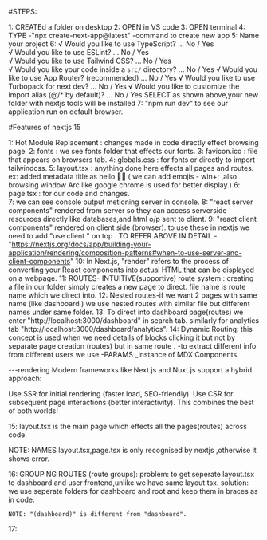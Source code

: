#STEPS:

1: CREATEd a folder on desktop
2: OPEN in VS code
3: OPEN terminal
4: TYPE -"npx create-next-app@latest" -command to create new app
5: Name your project
6:  √ Would you like to use TypeScript? ... No / Yes    
    √ Would you like to use ESLint? ... No / Yes        
    √ Would you like to use Tailwind CSS? ... No / Yes  
    √ Would you like your code inside a `src/` directory? ... No / Yes
    √ Would you like to use App Router? (recommended) ... No / Yes
    √ Would you like to use Turbopack for next dev? ... No / Yes
    √ Would you like to customize the import alias (@/* by default)? ... No / Yes
    SELECT as shown above,your new folder with nextjs tools will be installed
7: "npm run dev" to see our application run on default browser.





#Features of nextjs 15

1:   Hot Module Replacement   :   changes made in code directly effect browsing page.
2:   fonts        :  we see fonts folder that effects our fonts.
3:   favicon.ico  :  file that appears on browsers tab.
4:   globals.css  :  for fonts or directly to import tailwindcss.
5:   layout.tsx   :  anything done here effects all pages and routes. 
                    ex: added metadata title as hello 👋👋 ( we can add emojis - win+; ,also browsing window Arc like google chrome is used for better display.)
6:   page.tsx     :  for our code and changes.   
7:   we can see console output metioning server in console.
8:   "react server components" rendered from server so they can access serverside resources directly like databases,and  html o/p sent to client.
9:   "react client components" rendered on client side (browser). to use these in nextjs we need to add "use client " on top .
TO REFER ABOVE IN DETAIL -"https://nextjs.org/docs/app/building-your-application/rendering/composition-patterns#when-to-use-server-and-client-components"
10:  In Next.js, "render" refers to the process of converting your React components into actual HTML that can be displayed on a webpage.
11:  ROUTES-  INTUITIVE(supportive) route system : creating a file in our folder simply creates a new page to direct.
                                                   file name is route name which we direct into.
12:  Nested routes-if we want 2 pages with same name (like  dashboard ) we use nested routes with similar file but different  names under same folder.
13:  To direct into dashboard page(routes) we enter "http://localhost:3000/dashboard" in search tab.
     similarly for analytics tab "http://localhost:3000/dashboard/analytics".
14:  Dynamic Routing: this concept is used when we need details of blocks clicking it but not by separate page      creation (routes) but in same route .
    -to extract different info from different users we use -PARAMS _instance of MDX Components.

---rendering
Modern frameworks like Next.js and Nuxt.js support a hybrid approach:

Use SSR for initial rendering (faster load, SEO-friendly).
Use CSR for subsequent page interactions (better interactivity).
This combines the best of both worlds!

15: layout.tsx is the main page which effects all the pages(routes) across code.

NOTE: NAMES layout.tsx,page.tsx is only recognised by nextjs ,otherwise it shows error.

16: GROUPING ROUTES (route groups): 
    problem: to get seperate layout.tsx to dashboard and user frontend,unlike we have same layout.tsx.
    solution: we use seperate folders for dashboard and root and keep them in braces as in code.

    NOTE: "(dashboard)" is different from "dashboard".
17: 